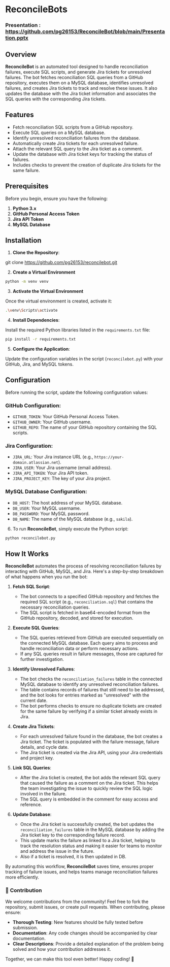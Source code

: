 # ReconcileBots

### Presentation : https://github.com/pg26153/ReconcileBot/blob/main/Presentation.pptx

## Overview

**ReconcileBot** is an automated tool designed to handle reconciliation failures, execute SQL scripts, and generate Jira tickets for unresolved failures. The bot fetches reconciliation SQL queries from a GitHub repository, executes them on a MySQL database, identifies unresolved failures, and creates Jira tickets to track and resolve these issues. It also updates the database with the Jira ticket information and associates the SQL queries with the corresponding Jira tickets.

## Features

- Fetch reconciliation SQL scripts from a GitHub repository.
- Execute SQL queries on a MySQL database.
- Identify unresolved reconciliation failures from the database.
- Automatically create Jira tickets for each unresolved failure.
- Attach the relevant SQL query to the Jira ticket as a comment.
- Update the database with Jira ticket keys for tracking the status of failures.
- Includes checks to prevent the creation of duplicate Jira tickets for the same failure.

## Prerequisites

Before you begin, ensure you have the following:

1. **Python 3.x**
2. **GitHub Personal Access Token**
3. **Jira API Token**
4. **MySQL Database**

## Installation

1. **Clone the Repository**:

git clone https://github.com/pg26153/reconcilebot.git

2. **Create a Virtual Environment**

```bash
python -m venv venv
```
3. **Activate the Virtual Environment**

Once the virtual environment is created, activate it:

```bash
.\venv\Scripts\activate
```
4. **Install Dependencies**:

Install the required Python libraries listed in the `requirements.txt` file:
```bash
pip install -r requirements.txt
```

5. **Configure the Application**:

Update the configuration variables in the script (`reconcilebot.py`) with your GitHub, Jira, and MySQL tokens.

## Configuration

Before running the script, update the following configuration values:

### GitHub Configuration:
- `GITHUB_TOKEN`: Your GitHub Personal Access Token.
- `GITHUB_OWNER`: Your GitHub username.
- `GITHUB_REPO`: The name of your GitHub repository containing the SQL scripts.

### Jira Configuration:
- `JIRA_URL`: Your Jira instance URL (e.g., `https://your-domain.atlassian.net`).
- `JIRA_USER`: Your Jira username (email address).
- `JIRA_API_TOKEN`: Your Jira API token.
- `JIRA_PROJECT_KEY`: The key of your Jira project.

### MySQL Database Configuration:
- `DB_HOST`: The host address of your MySQL database.
- `DB_USER`: Your MySQL username.
- `DB_PASSWORD`: Your MySQL password.
- `DB_NAME`: The name of the MySQL database (e.g., `sakila`).

6. To run **ReconcileBot**, simply execute the Python script:

```bash
python reconcilebot.py
```

## How It Works

**ReconcileBot** automates the process of resolving reconciliation failures by interacting with GitHub, MySQL, and Jira. Here's a step-by-step breakdown of what happens when you run the bot:

1. **Fetch SQL Script**:
   - The bot connects to a specified GitHub repository and fetches the required SQL script (e.g., `reconciliation.sql`) that contains the necessary reconciliation queries.
   - The SQL script is fetched in base64-encoded format from the GitHub repository, decoded, and stored for execution.

2. **Execute SQL Queries**:
   - The SQL queries retrieved from GitHub are executed sequentially on the connected MySQL database. Each query aims to process and handle reconciliation data or perform necessary actions.
   - If any SQL queries result in failure messages, those are captured for further investigation.

3. **Identify Unresolved Failures**:
   - The bot checks the `reconciliation_failures` table in the connected MySQL database to identify any unresolved reconciliation failures. 
   - The table contains records of failures that still need to be addressed, and the bot looks for entries marked as "unresolved" with the current date.
   - The bot performs checks to ensure no duplicate tickets are created for the same failure by verifying if a similar ticket already exists in Jira.

4. **Create Jira Tickets**:
   - For each unresolved failure found in the database, the bot creates a Jira ticket. The ticket is populated with the failure message, failure details, and cycle date.
   - The Jira ticket is created via the Jira API, using your Jira credentials and project key.

5. **Link SQL Queries**:
   - After the Jira ticket is created, the bot adds the relevant SQL query that caused the failure as a comment on the Jira ticket. This helps the team investigating the issue to quickly review the SQL logic involved in the failure.
   - The SQL query is embedded in the comment for easy access and reference.

6. **Update Database**:
   - Once the Jira ticket is successfully created, the bot updates the `reconciliation_failures` table in the MySQL database by adding the Jira ticket key to the corresponding failure record.
   - This update marks the failure as linked to a Jira ticket, helping to track the resolution status and making it easier for teams to monitor and address the issue in the future.
   - Also if a ticket is resolved, it is then updated in DB.

By automating this workflow, **ReconcileBot** saves time, ensures proper tracking of failure issues, and helps teams manage reconciliation failures more efficiently.

### 🤝 **Contribution**

We welcome contributions from the community! Feel free to fork the repository, submit issues, or create pull requests. When contributing, please ensure:

- **Thorough Testing**: New features should be fully tested before submission.
- **Documentation**: Any code changes should be accompanied by clear documentation.
- **Clear Descriptions**: Provide a detailed explanation of the problem being solved and how your contribution addresses it.

Together, we can make this tool even better! Happy coding! 🚀
